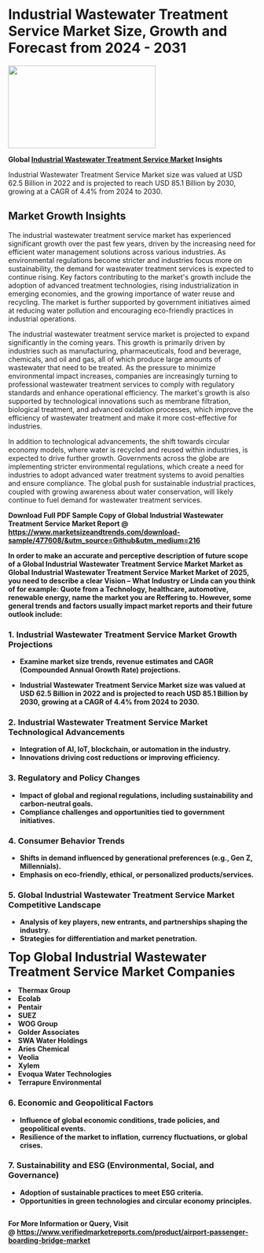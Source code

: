 <H1>Industrial Wastewater Treatment Service Market Size, Growth and Forecast from 2024 - 2031</H1><img class="aligncenter size-medium wp-image-584254" src="https://thirdeyenews.in/wp-content/uploads/2024/09/Global-Market-Research-300x168.jpeg" alt="" width="300" height="168" /><p><strong>Global&nbsp;<a href="https://www.marketsizeandtrends.com/download-sample/477608/&amp;utm_source=Github&utm_medium=216">Industrial Wastewater Treatment Service Market</a> Insights</strong></p><p>Industrial Wastewater Treatment Service Market size was valued at USD 62.5 Billion in 2022 and is projected to reach USD 85.1 Billion by 2030, growing at a CAGR of 4.4% from 2024 to 2030.</p><p><h2>Market Growth Insights</h2> <p>The industrial wastewater treatment service market has experienced significant growth over the past few years, driven by the increasing need for efficient water management solutions across various industries. As environmental regulations become stricter and industries focus more on sustainability, the demand for wastewater treatment services is expected to continue rising. Key factors contributing to the market's growth include the adoption of advanced treatment technologies, rising industrialization in emerging economies, and the growing importance of water reuse and recycling. The market is further supported by government initiatives aimed at reducing water pollution and encouraging eco-friendly practices in industrial operations.</p> <p><strong></strong></p> <p>The industrial wastewater treatment service market is projected to expand significantly in the coming years. This growth is primarily driven by industries such as manufacturing, pharmaceuticals, food and beverage, chemicals, and oil and gas, all of which produce large amounts of wastewater that need to be treated. As the pressure to minimize environmental impact increases, companies are increasingly turning to professional wastewater treatment services to comply with regulatory standards and enhance operational efficiency. The market's growth is also supported by technological innovations such as membrane filtration, biological treatment, and advanced oxidation processes, which improve the efficiency of wastewater treatment and make it more cost-effective for industries.</p> <p>In addition to technological advancements, the shift towards circular economy models, where water is recycled and reused within industries, is expected to drive further growth. Governments across the globe are implementing stricter environmental regulations, which create a need for industries to adopt advanced water treatment systems to avoid penalties and ensure compliance. The global push for sustainable industrial practices, coupled with growing awareness about water conservation, will likely continue to fuel demand for wastewater treatment services.</p> <p><strong></p><p><span class=""><strong>Download Full PDF Sample Copy of Global Industrial Wastewater Treatment Service Market Report</strong> @ <a href="https://www.marketsizeandtrends.com/download-sample/477608/&amp;utm_source=Github&utm_medium=216" target="_blank">https://www.marketsizeandtrends.com/download-sample/477608/&amp;utm_source=Github&utm_medium=216</a></span></p><p>In order to make an accurate and perceptive description of future scope of a Global&nbsp;Industrial Wastewater Treatment Service Market Market as Global&nbsp;Industrial Wastewater Treatment Service Market Market of 2025, you need to describe a clear Vision &ndash; What Industry or Linda can you think of for example: Quote from a Technology, healthcare, automotive, renewable energy, name the market you are Reffering to. However, some general trends and factors usually impact market reports and their future outlook include:</p><h3>1.&nbsp;<strong>Industrial Wastewater Treatment Service Market Growth Projections</strong></h3><ul><li>Examine market size trends, revenue estimates and CAGR (Compounded Annual Growth Rate) projections.</li><li><p>Industrial Wastewater Treatment Service Market size was valued at USD 62.5 Billion in 2022 and is projected to reach USD 85.1 Billion by 2030, growing at a CAGR of 4.4% from 2024 to 2030.</p></li></ul><h3>2.&nbsp;<strong>Industrial Wastewater Treatment Service Market Technological Advancements</strong></h3><ul><li>Integration of AI, IoT, blockchain, or automation in the industry.</li><li>Innovations driving cost reductions or improving efficiency.</li></ul><h3>3.&nbsp;<strong>Regulatory and Policy Changes</strong></h3><ul><li>Impact of global and regional regulations, including sustainability and carbon-neutral goals.</li><li>Compliance challenges and opportunities tied to government initiatives.</li></ul><h3>4.&nbsp;<strong>Consumer Behavior Trends</strong></h3><ul><li>Shifts in demand influenced by generational preferences (e.g., Gen Z, Millennials).</li><li>Emphasis on eco-friendly, ethical, or personalized products/services.</li></ul><h3>5.&nbsp;<strong>Global Industrial Wastewater Treatment Service Market Competitive Landscape</strong></h3><ul><li>Analysis of key players, new entrants, and partnerships shaping the industry.</li><li>Strategies for differentiation and market penetration.</li></ul><p data-pm-slice="1 1 []"><span style="color: inherit; font-family: inherit; font-size: 25px;">Top Global Industrial Wastewater Treatment Service Market Companies</span></p><div class="" data-test-id=""><p><li>Thermax Group</li><li> Ecolab</li><li> Pentair</li><li> SUEZ</li><li> WOG Group</li><li> Golder Associates</li><li> SWA Water Holdings</li><li> Aries Chemical</li><li> Veolia</li><li> Xylem</li><li> Evoqua Water Technologies</li><li> Terrapure Environmental</li></p></div><h3>6.&nbsp;<strong>Economic and Geopolitical Factors</strong></h3><ul><li>Influence of global economic conditions, trade policies, and geopolitical events.</li><li>Resilience of the market to inflation, currency fluctuations, or global crises.</li></ul><h3>7.&nbsp;<strong>Sustainability and ESG (Environmental, Social, and Governance)</strong></h3><ul><li>Adoption of sustainable practices to meet ESG criteria.</li><li>Opportunities in green technologies and circular economy principles.</li></ul><h2><strong style="font-size: 14px;">For More Information or Query, Visit @&nbsp;</strong><a style="background-color: #ffffff; font-size: 14px;" href="https://www.marketsizeandtrends.com/report/industrial-wastewater-treatment-service-market/" target="_blank">https://www.verifiedmarketreports.com/product/airport-passenger-boarding-bridge-market</a></h2>
